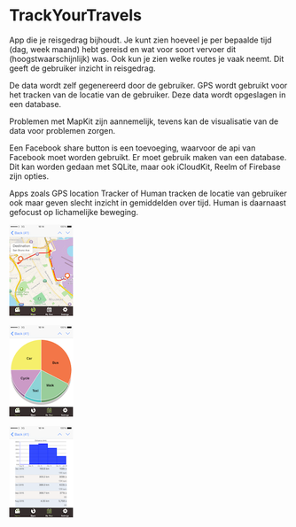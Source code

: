 # TrackYourTravels

App die je reisgedrag bijhoudt. Je kunt zien hoeveel je per bepaalde tijd (dag, week maand) hebt gereisd en wat voor soort vervoer dit (hoogstwaarschijnlijk) was. Ook kun je zien welke routes je vaak neemt. Dit geeft de gebruiker inzicht in reisgedrag. 

De data wordt zelf gegenereerd door de gebruiker. GPS wordt gebruikt voor het tracken van de locatie van de gebruiker. Deze data wordt opgeslagen in een database.

Problemen met MapKit zijn aannemelijk, tevens kan de visualisatie van de data voor problemen zorgen.

Een Facebook share button is een toevoeging, waarvoor de api van Facebook moet worden gebruikt. Er moet gebruik maken van een database. Dit kan worden gedaan met SQLite, maar ook iCloudKit, Reelm of Firebase zijn opties.

Apps zoals GPS location Tracker of Human tracken de locatie van gebruiker ook maar geven slecht inzicht in gemiddelden over tijd. Human is daarnaast gefocust op lichamelijke beweging.

![sketch_1](/sketch_1.png)

![sketch_2](/sketch_2.png)

![sketch_3](/sketch_3.png)
